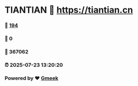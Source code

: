# TIANTIAN :link: https://tiantian.cn 
### :page_facing_up: [194](https://tiantian.cn/tag.html) 
### :speech_balloon: 0 
### :hibiscus: 367062 
### :alarm_clock: 2025-07-23 13:20:20 
### Powered by :heart: [Gmeek](https://github.com/Meekdai/Gmeek)
